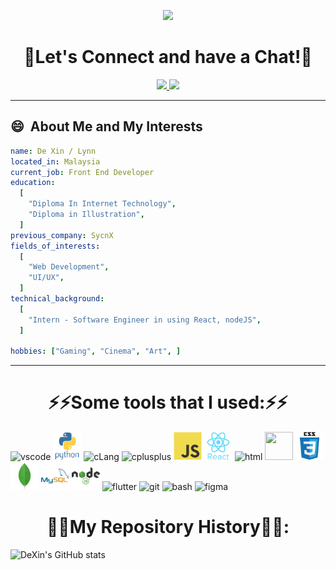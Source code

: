 <p align="center">
<img src="https://capsule-render.vercel.app/api?type=wave&&color=timeGradient&height=300&section=header&text=Hey%20Everyone!&fontSize=70" />
</p>
<h1 align="center">
  💬Let's Connect and have a Chat!💬
</h1>

<p align="center">
<a href="https://www.linkedin.com/in/de-xin-tan/">
  <img height="50" src="https://img.shields.io/badge/linkedin-%230077B5.svg?style=for-the-badge&logo=linkedin&logoColor=white"/>
</a>
  <a href="https://discordapp.com/users/deinvui/">
  <img height="50" src="https://img.shields.io/badge/Discord-%235865F2.svg?style=for-the-badge&logo=discord&logoColor=white"/>
</a>
</p>

---
<h2> 😄 &nbsp;About Me and My Interests</h2>

```yaml
name: De Xin / Lynn
located_in: Malaysia
current_job: Front End Developer
education:
  [
    "Diploma In Internet Technology",
    "Diploma in Illustration",
  ]
previous_company: SycnX
fields_of_interests:
  [
    "Web Development",
    "UI/UX",
  ]
technical_background:
  [
    "Intern - Software Engineer in using React, nodeJS",
  ]
  
hobbies: ["Gaming", "Cinema", "Art", ]
```
  
---  
  
<h1 align="center">⚡⚡Some tools that I used:⚡⚡ </h1>
<p align="left">
<img src="https://cdn.jsdelivr.net/gh/devicons/devicon/icons/vscode/vscode-original.svg" alt="vscode" width="45" height="45"/>
<img src="https://raw.githubusercontent.com/devicons/devicon/master/icons/python/python-original-wordmark.svg" alt="python" width="45" height="45"/>
<img src="https://cdn.jsdelivr.net/gh/devicons/devicon/icons/c/c-original.svg" alt="cLang" width="45" height="45"/>
<img src="https://cdn.jsdelivr.net/gh/devicons/devicon/icons/cplusplus/cplusplus-original.svg" alt="cplusplus" width="45" height="45"/>
<img src="https://raw.githubusercontent.com/devicons/devicon/master/icons/javascript/javascript-original.svg" alt="javascript" width="45" height="45" />
<img src="https://raw.githubusercontent.com/devicons/devicon/master/icons/react/react-original-wordmark.svg" alt="react" width="45" height="45" />
<img src="https://cdn.jsdelivr.net/gh/devicons/devicon/icons/html5/html5-original.svg" alt="html" width="45" height="45"/>
<img src="https://cdn.jsdelivr.net/gh/devicons/devicon@latest/icons/bootstrap/bootstrap-original-wordmark.svg" width="45" height="45" />
<img src="https://raw.githubusercontent.com/devicons/devicon/master/icons/css3/css3-original-wordmark.svg" alt="css3" width="45" height="45" />
<img src="https://raw.githubusercontent.com/devicons/devicon/master/icons/mongodb/mongodb-original.svg" alt="mongodb" width="45" height="45" />
<img src="https://raw.githubusercontent.com/devicons/devicon/master/icons/mysql/mysql-original-wordmark.svg" alt="mysql" width="45" height="45" />
<img src="https://raw.githubusercontent.com/devicons/devicon/master/icons/nodejs/nodejs-original-wordmark.svg" alt="nodejs" width="45" height="45" />
<img src="https://cdn.jsdelivr.net/gh/devicons/devicon/icons/flutter/flutter-original.svg" alt="flutter" width="45" height="45"/>
<img src="https://cdn.jsdelivr.net/gh/devicons/devicon/icons/git/git-original.svg" alt="git" width="45" height="45"/>
<img src="https://cdn.jsdelivr.net/gh/devicons/devicon/icons/bash/bash-original.svg" alt="bash" width="45" height="45"/>
<img src="https://cdn.jsdelivr.net/gh/devicons/devicon/icons/figma/figma-original.svg" alt="figma" width="45" height="45"/>   
</p>

<h1 align="center"> 🌱✨My Repository History🌱✨: </h1>

![DeXin's GitHub stats](https://github-readme-stats.vercel.app/api?username=deinv-ui&show_icons=true&theme=radical)
<!--
**deinv-ui/deinv-ui** is a ✨ _special_ ✨ repository because its `README.md` (this file) appears on your GitHub profile.

Here are some ideas to get you started:

- 🔭 I’m currently working on ...
- 🌱 I’m currently learning ...
- 👯 I’m looking to collaborate on ...
- 🤔 I’m looking for help with ...
- 💬 Ask me about ...
- 📫 How to reach me: ...
- 😄 Pronouns: ...
- ⚡ Fun fact: ...
-->
